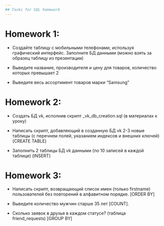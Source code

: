 ```yaml
---
## Tasks for SQL homework
---
```


# Homework 1:
* Создайте таблицу с мобильными телефонами, используя графический интерфейс. Заполните БД данными (можно взять за образец таблицу из презентации)

* Выведите название, производителя и цену для товаров, количество которых превышает 2

* Выведите весь ассортимент товаров марки “Samsung”

# Homework 2:
* Создать БД vk, исполнив скрипт _vk_db_creation.sql (в материалах к уроку)

* Написать скрипт, добавляющий в созданную БД vk 2-3 новые таблицы (с перечнем полей, указанием индексов и внешних ключей) (CREATE TABLE)

* Заполнить 2 таблицы БД vk данными (по 10 записей в каждой таблице) (INSERT)

# Homework 3:
* Написать скрипт, возвращающий список имен (только firstname) пользователей без повторений в алфавитном порядке. [ORDER BY]

* Выведите количество мужчин старше 35 лет [COUNT].

* Сколько заявок в друзья в каждом статусе? (таблица friend_requests) [GROUP BY]
